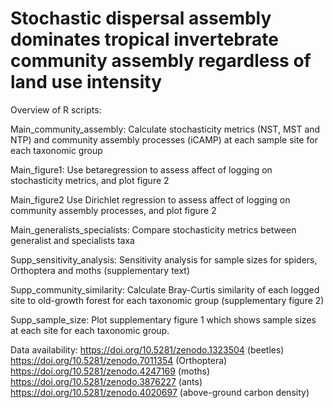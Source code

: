 # Stochastic dispersal assembly dominates tropical invertebrate community assembly regardless of land use intensity

Overview of R scripts:

Main_community_assembly: Calculate stochasticity metrics (NST, MST and NTP) and community assembly processes (iCAMP) at each sample site for each taxonomic group

Main_figure1: Use betaregression to assess affect of logging on stochasticity metrics, and plot figure 2

Main_figure2 Use Dirichlet regression to assess affect of logging on community assembly processes, and plot figure 2

Main_generalists_specialists: Compare stochasticity metrics between generalist and specialists taxa

Supp_sensitivity_analysis: Sensitivity analysis for sample sizes for spiders, Orthoptera and moths (supplementary text)

Supp_community_similarity: Calculate Bray-Curtis similarity of each logged site to old-growth forest for each taxonomic group (supplementary figure 2)

Supp_sample_size: Plot supplementary figure 1 which shows sample sizes at each site for each taxonomic group. 


Data availability: 
https://doi.org/10.5281/zenodo.1323504 (beetles)
https://doi.org/10.5281/zenodo.7011354 (Orthoptera)
https://doi.org/10.5281/zenodo.4247169 (moths)
https://doi.org/10.5281/zenodo.3876227 (ants)
https://doi.org/10.5281/zenodo.4020697 (above-ground carbon density)
